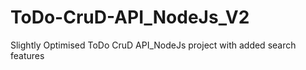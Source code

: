 # ToDo-CruD-API_NodeJs_V2
Slightly Optimised ToDo CruD API_NodeJs project with added search features
